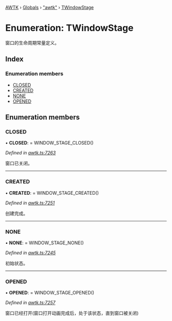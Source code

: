 [AWTK](../README.md) › [Globals](../globals.md) › ["awtk"](../modules/_awtk_.md) › [TWindowStage](_awtk_.twindowstage.md)

# Enumeration: TWindowStage

窗口的生命周期常量定义。

## Index

### Enumeration members

* [CLOSED](_awtk_.twindowstage.md#closed)
* [CREATED](_awtk_.twindowstage.md#created)
* [NONE](_awtk_.twindowstage.md#none)
* [OPENED](_awtk_.twindowstage.md#opened)

## Enumeration members

###  CLOSED

• **CLOSED**: =  WINDOW_STAGE_CLOSED()

*Defined in [awtk.ts:7263](https://github.com/zlgopen/awtk-binding/blob/5d4a8e9/tools/code_gen/js/output/awtk.ts#L7263)*

窗口已关闭。

___

###  CREATED

• **CREATED**: =  WINDOW_STAGE_CREATED()

*Defined in [awtk.ts:7251](https://github.com/zlgopen/awtk-binding/blob/5d4a8e9/tools/code_gen/js/output/awtk.ts#L7251)*

创建完成。

___

###  NONE

• **NONE**: =  WINDOW_STAGE_NONE()

*Defined in [awtk.ts:7245](https://github.com/zlgopen/awtk-binding/blob/5d4a8e9/tools/code_gen/js/output/awtk.ts#L7245)*

初始状态。

___

###  OPENED

• **OPENED**: =  WINDOW_STAGE_OPENED()

*Defined in [awtk.ts:7257](https://github.com/zlgopen/awtk-binding/blob/5d4a8e9/tools/code_gen/js/output/awtk.ts#L7257)*

窗口已经打开(窗口打开动画完成后，处于该状态，直到窗口被关闭)
